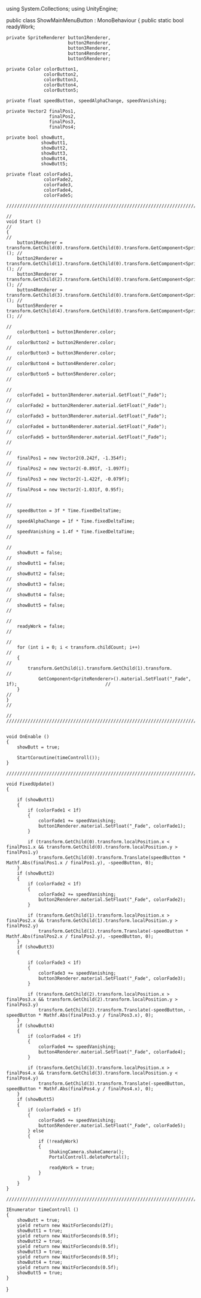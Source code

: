 using System.Collections;
using UnityEngine;

public class ShowMainMenuButton : MonoBehaviour
{
    public static bool readyWork;

    private SpriteRenderer button1Renderer,
                           button2Renderer,
                           button3Renderer,
                           button4Renderer,
                           button5Renderer;

    private Color colorButton1,
                  colorButton2,
                  colorButton3,
                  colorButton4,
                  colorButton5;

    private float speedButton, speedAlphaChange, speedVanishing;

    private Vector2 finalPos1,
                    finalPos2,
                    finalPos3,
                    finalPos4;

    private bool showButt,
                 showButt1,
                 showButt2,
                 showButt3,
                 showButt4,
                 showButt5;

    private float colorFade1,
                  colorFade2,
                  colorFade3,
                  colorFade4,
                  colorFade5;

    ////////////////////////////////////////////////////////////////////////////////////////////////////////////
                                                                                                               //
    void Start ()                                                                                              // 
    {                                                                                                          // 
        button1Renderer = transform.GetChild(0).transform.GetChild(0).transform.GetComponent<SpriteRenderer>(); //
        button2Renderer = transform.GetChild(1).transform.GetChild(0).transform.GetComponent<SpriteRenderer>(); //
        button3Renderer = transform.GetChild(2).transform.GetChild(0).transform.GetComponent<SpriteRenderer>(); //
        button4Renderer = transform.GetChild(3).transform.GetChild(0).transform.GetComponent<SpriteRenderer>(); //
        button5Renderer = transform.GetChild(4).transform.GetChild(0).transform.GetComponent<SpriteRenderer>(); //
                                                                                                               // 
        colorButton1 = button1Renderer.color;                                                                  // 
        colorButton2 = button2Renderer.color;                                                                  //     
        colorButton3 = button3Renderer.color;                                                                  // 
        colorButton4 = button4Renderer.color;                                                                  //
        colorButton5 = button5Renderer.color;                                                                  // 
                                                                                                               //
        colorFade1 = button1Renderer.material.GetFloat("_Fade");                                               //
        colorFade2 = button2Renderer.material.GetFloat("_Fade");                                               //
        colorFade3 = button3Renderer.material.GetFloat("_Fade");                                               //         
        colorFade4 = button4Renderer.material.GetFloat("_Fade");                                               //
        colorFade5 = button5Renderer.material.GetFloat("_Fade");                                               // 
                                                                                                               // 
        finalPos1 = new Vector2(0.242f, -1.354f);                                                              //     
        finalPos2 = new Vector2(-0.891f, -1.097f);                                                             // 
        finalPos3 = new Vector2(-1.422f, -0.079f);                                                             // 
        finalPos4 = new Vector2(-1.031f, 0.95f);                                                               //     
                                                                                                               // 
        speedButton = 3f * Time.fixedDeltaTime;                                                                // 
        speedAlphaChange = 1f * Time.fixedDeltaTime;                                                           //
        speedVanishing = 1.4f * Time.fixedDeltaTime;                                                           //     
                                                                                                               // 
        showButt = false;                                                                                      //     
        showButt1 = false;                                                                                     //
        showButt2 = false;                                                                                     //
        showButt3 = false;                                                                                     //     
        showButt4 = false;                                                                                     //
        showButt5 = false;                                                                                     //
                                                                                                               //
        readyWork = false;                                                                                     //
                                                                                                               //
        for (int i = 0; i < transform.childCount; i++)                                                         //
        {                                                                                                      //
            transform.GetChild(i).transform.GetChild(1).transform.                                             //     
                GetComponent<SpriteRenderer>().material.SetFloat("_Fade", 1f);                                 //
        }                                                                                                      // 
    }                                                                                                          //     
                                                                                                               // 
    ////////////////////////////////////////////////////////////////////////////////////////////////////////////
    
                                                                                                               
    void OnEnable ()                                                                                           
    {                                                                                                         
        showButt = true;                                                                                       
                                                                                                               
        StartCoroutine(timeControll());                                                                        
    }                                                                                                          
                                                                                                               
    ////////////////////////////////////////////////////////////////////////////////////////////////////////////                                                                                                           

    void FixedUpdate()
    {

        if (showButt1)
        {
            if (colorFade1 < 1f)
            {
                colorFade1 += speedVanishing;
                button1Renderer.material.SetFloat("_Fade", colorFade1);
            }

            if (transform.GetChild(0).transform.localPosition.x < finalPos1.x && transform.GetChild(0).transform.localPosition.y > finalPos1.y)
                transform.GetChild(0).transform.Translate(speedButton * Mathf.Abs(finalPos1.x / finalPos1.y), -speedButton, 0);
        }        
        if (showButt2)
        {
            if (colorFade2 < 1f)
            {
                colorFade2 += speedVanishing;
                button2Renderer.material.SetFloat("_Fade", colorFade2);
            }

            if (transform.GetChild(1).transform.localPosition.x > finalPos2.x && transform.GetChild(1).transform.localPosition.y > finalPos2.y)
                transform.GetChild(1).transform.Translate(-speedButton * Mathf.Abs(finalPos2.x / finalPos2.y), -speedButton, 0);
        }
        if (showButt3)
        {

            if (colorFade3 < 1f)
            {
                colorFade3 += speedVanishing;
                button3Renderer.material.SetFloat("_Fade", colorFade3);
            }

            if (transform.GetChild(2).transform.localPosition.x > finalPos3.x && transform.GetChild(2).transform.localPosition.y > finalPos3.y)
                transform.GetChild(2).transform.Translate(-speedButton, -speedButton * Mathf.Abs(finalPos3.y / finalPos3.x), 0);
        }
        if (showButt4)
        {
            if (colorFade4 < 1f)
            {
                colorFade4 += speedVanishing;
                button4Renderer.material.SetFloat("_Fade", colorFade4);
            }

            if (transform.GetChild(3).transform.localPosition.x > finalPos4.x && transform.GetChild(3).transform.localPosition.y < finalPos4.y)
                transform.GetChild(3).transform.Translate(-speedButton, speedButton * Mathf.Abs(finalPos4.y / finalPos4.x), 0);
        }
        if (showButt5)
        {
            if (colorFade5 < 1f)
            {
                colorFade5 += speedVanishing;
                button5Renderer.material.SetFloat("_Fade", colorFade5);
            } else
            {
                if (!readyWork)
                {
                    ShakingCamera.shakeCamera();
                    PortalControll.deletePortal();

                    readyWork = true;
                }
            }
        }
    }
    
    ////////////////////////////////////////////////////////////////////////////////////////////////////////////
    
    IEnumerator timeControll ()
    {
        showButt = true;
        yield return new WaitForSeconds(2f);
        showButt1 = true;
        yield return new WaitForSeconds(0.5f);
        showButt2 = true;
        yield return new WaitForSeconds(0.5f);
        showButt3 = true;
        yield return new WaitForSeconds(0.5f);
        showButt4 = true;
        yield return new WaitForSeconds(0.5f);
        showButt5 = true;
    }

}
